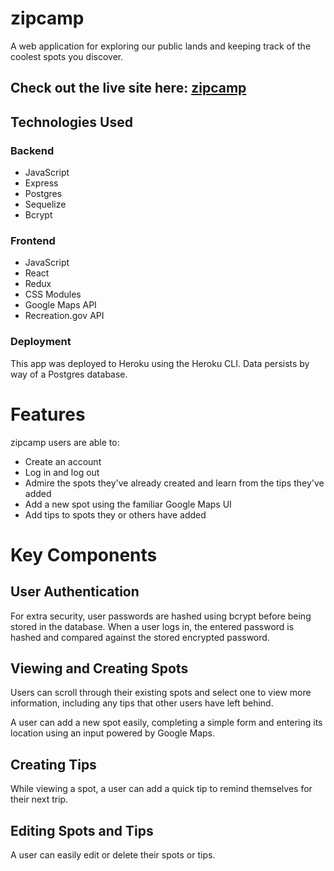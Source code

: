 # zipcamp

A web application for exploring our public lands and keeping track of the coolest spots you discover.

## Check out the live site here: [zipcamp](https://zipcamp-by-taylorbhogan.herokuapp.com/)

## Technologies Used

### Backend 
- JavaScript
- Express
- Postgres
- Sequelize
- Bcrypt

### Frontend
- JavaScript
- React
- Redux
- CSS Modules
- Google Maps API
- Recreation.gov API

### Deployment

This app was deployed to Heroku using the Heroku CLI. Data persists by way of a Postgres database.



# Features

zipcamp users are able to:
* Create an account
* Log in and log out
* Admire the spots they've already created and learn from the tips they've added
* Add a new spot using the familiar Google Maps UI
* Add tips to spots they or others have added

# Key Components

## User Authentication

For extra security, user passwords are hashed using bcrypt before being stored in the database. When a user logs in, the entered password is hashed and compared against the stored encrypted password.

## Viewing and Creating Spots

Users can scroll through their existing spots and select one to view more information, including any tips that other users have left behind.

A user can add a new spot easily, completing a simple form and entering its location using an input powered by Google Maps.

## Creating Tips

While viewing a spot, a user can add a quick tip  to remind themselves for their next trip.

## Editing Spots and Tips

A user can easily edit or delete their spots or tips. 
